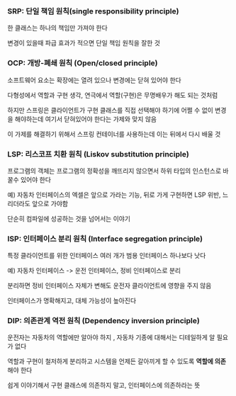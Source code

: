 ### SRP: 단일 책임 원칙(single responsibility principle)

한 클래스는 하나의 책임만 가져야 한다

변경이 있을때 파급 효과가 적으면 단일 책임 원칙을 잘한 것

### OCP: 개방-폐쇄 원칙 (Open/closed principle)

소프트웨어 요소는 확장에는 열려 있으나 변경에는 닫혀 있어야 한다

다형성에서 역할과 구현 생각, 연극에서 역할(구현)은 무명배우가 해도 되는 것처럼

하지만 스프링은 클라이언트가 구현 클래스를 직접 선택해야 하기에 어쩔 수 없이 변경을 해야하는데 여기서 닫혀있어야 한다는 가제와 맞지 않음

이 가제를 해결하기 위해서 스프링 컨테이너를 사용하는데 이는 뒤에서 다시 배울 것

### LSP: 리스코프 치환 원칙 (Liskov substitution principle)

프로그램의 객체는 프로그램의 정확성을 깨뜨리지 않으면서 하위 타입의 인스턴스로 바꿀수 있어야 한다

예) 자동차 인터페이스의 엑셀은 앞으로 가라는 기능, 뒤로 가게 구현하면 LSP 위반, 느리더라도 앞으로 가야함

단순히 컴파일에 성공하는 것을 넘어서는 이야기


### ISP: 인터페이스 분리 원칙 (Interface segregation principle)

특정 클라이언트를 위한 인터페이스 여러 개가 범용 인터페이스 하나보다 낫다

예) 자동차 인터페이스 -> 운전 인터페이스, 정비 인터페이스로 분리

분리하면 정비 인터페이스 자체가 변해도 운전자 클라이언트에 영향을 주지 않음

인터페이스가 명확해지고, 대체 가능성이 높아진다

### DIP: 의존관계 역전 원칙 (Dependency inversion principle)

운전자는 자동차의 역할에만 알아야 하지 , 자동차 기종에 대해서는 디테일하게 알 필요가 없다

역할과 구현이 철저하게 분리하고 시스템을 언제든 갈아끼게 할 수 있도록 **역할에 의존**해야 한다

쉽게 이야기해서 구현 클래스에 의존하지 말고, 인터페이스에 의존하라는 뜻
